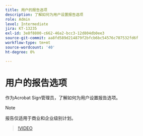 ```yaml
---
title: 用户的报告选项
description: 了解如何为用户设置报告选项
role: Admin
level: Intermediate
jira: KT-13235
exl-id: 3e8f8800-c662-46a2-bcc3-12d804db0ee3
source-git-commit: aa8fd589d214879f2bfcb6bc54576c707532fd6f
workflow-type: tm+mt
source-wordcount: '40'
ht-degree: 0%

---
```


# 用户的报告选项

作为Acrobat Sign管理员，了解如何为用户设置报告选项。

>[!NOTE]
>
>报告仅适用于商业和企业级别计划。

>[!VIDEO](https://video.tv.adobe.com/v/3419303?quality=12&learn=on&hidetitle=true)
